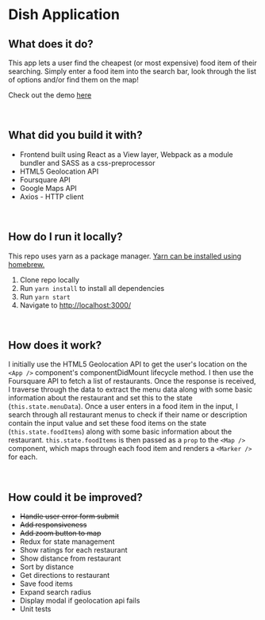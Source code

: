 # Dish Application

## What does it do?
This app lets a user find the cheapest (or most expensive) food item of their searching. Simply enter a food item into the search bar, look through the list of options and/or find them on the map!

Check out the demo [here](https://amituuush.github.io/dish-app/)

<br />

## What did you build it with?
* Frontend built using React as a View layer, Webpack as a module bundler and SASS as a css-preprocessor
* HTML5 Geolocation API
* Foursquare API
* Google Maps API
* Axios - HTTP client

<br />

## How do I run it locally?
This repo uses yarn as a package manager. [Yarn can be installed using homebrew.](https://yarnpkg.com/en/docs/install)

1. Clone repo locally
2. Run `yarn install` to install all dependencies
3. Run `yarn start`
4. Navigate to [http://localhost:3000/](http://localhost:3000/)

<br />

## How does it work?

I initially use the HTML5 Geolocation API to get the user's location on the `<App />` component's componentDidMount lifecycle method. I then use the Foursquare API to fetch a list of restaurants. Once the response is received, I traverse through the data to extract the menu data along with some basic information about the restaurant and set this to the state (`this.state.menuData`). Once a user enters in a food item in the input, I search through all restaurant menus to check if their name or description contain the input value and set these food items on the state (`this.state.foodItems`) along with some basic information about the restaurant. `this.state.foodItems` is then passed as a `prop` to the `<Map />` component, which maps through each food item and renders a `<Marker />` for each.

<br />

## How could it be improved?

* ~~Handle user error form submit~~
* ~~Add responsiveness~~
* ~~Add zoom button to map~~
* Redux for state management
* Show ratings for each restaurant
* Show distance from restaurant
* Sort by distance
* Get directions to restaurant
* Save food items
* Expand search radius
* Display modal if geolocation api fails
* Unit tests